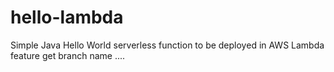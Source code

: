 # hello-lambda
Simple Java Hello World serverless function to be deployed in AWS Lambda
feature get branch name ....